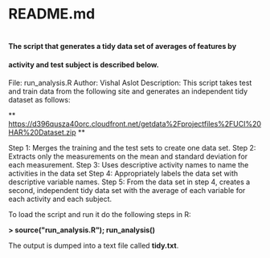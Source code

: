 # README.md
#
#### The script that generates a tidy data set of averages of features by 
#### activity and test subject is described below.

File: run_analysis.R
Author: Vishal Aslot
Description: This script takes test and train data from the following site and generates an independent tidy dataset as follows:

** https://d396qusza40orc.cloudfront.net/getdata%2Fprojectfiles%2FUCI%20HAR%20Dataset.zip **

Step 1: Merges the training and the test sets to create one data set.
Step 2: Extracts only the measurements on the mean and standard deviation for each measurement.
Step 3: Uses descriptive activity names to name the activities in the data set
Step 4: Appropriately labels the data set with descriptive variable names.
Step 5: From the data set in step 4, creates a second, independent tidy data set with the average of each variable for each activity and each subject.

To load the script and run it do the following steps in R:

**> source("run_analysis.R"); run_analysis()**

The output is dumped into a text file called **tidy.txt**.
